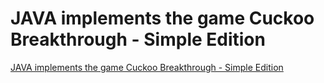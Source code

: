 # JAVA implements the game Cuckoo Breakthrough - Simple Edition
[JAVA implements the game Cuckoo Breakthrough - Simple Edition](https://aiwithcloud.com/2022/09/16/java_implements_the_game_cuckoo_breakthrough___simple_edition/)